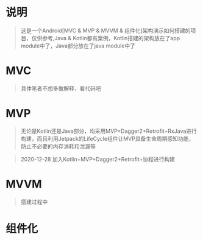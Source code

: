 # 说明

>这是一个Android[MVC & MVP & MVVM & 组件化]架构演示如何搭建的项目，仅供参考,Java & Kotlin都有案例，Kotlin搭建的架构放在了app module中了，Java部分放在了java module中了


# MVC  

> 具体笔者不想多做解释，看代码吧

# MVP

> 无论是Kotlin还是Java部分，均采用MVP+Dagger2+Retrofit+RxJava进行构建，而且利用Jetpack的LifeCycle组件让MVP具备生命周期感知功能，防止不必要的内存消耗和泄漏等

> 2020-12-28 加入Kotlin+MVP+Dagger2+Retrofit+协程进行构建

# MVVM

> 搭建过程中

# 组件化
